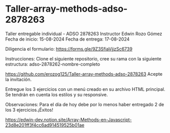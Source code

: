 # Taller-array-methods-adso-2878263
Taller entregable individual - ADSO 2878263
Instructor Edwin Rozo Gómez
Fecha de inicio: 15-08-2024
Fecha de entrega: 17-08-2024

Diligencia el formulario: https://forms.gle/9Z3SfiaVjjzSc6739

Instrucciones: Clone el siguiente repositorio, cree su rama con la siguiente estructura:
adso-2878262-nombre-completo

https://github.com/erozog125/Taller-array-methods-adso-2878263
Acepte la invitación.

Entregue los 3 ejercicios con un menú creado en su archivo HTML principal. Se tendrán en cuenta los estilos y su responsive.

Observaciones: Para el día de hoy debe por lo menos haber entregado 2 de los 3 ejercicios.¡Éxitos!

https://edwin-dev.notion.site/Array-Methods-en-Javascript-23d8e201ff3f4cc6ad914519525b01ae

